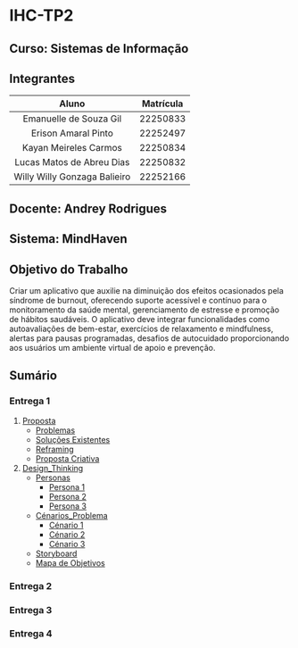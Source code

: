 # IHC-TP2

## Curso: Sistemas de Informação

## Integrantes

|            Aluno              | Matrícula |
|:------------------------------:|:---------:|
| Emanuelle de Souza Gil        | 22250833  |
| Erison Amaral Pinto           | 22252497  |
| Kayan Meireles Carmos         | 22250834  |
| Lucas Matos de Abreu Dias     | 22250832  |
|  Willy Willy Gonzaga Balieiro | 22252166  |


## Docente: Andrey Rodrigues

## Sistema: MindHaven

## Objetivo do Trabalho
 Criar um aplicativo que auxilie na diminuição dos efeitos ocasionados pela síndrome de burnout, oferecendo suporte acessível e contínuo para o monitoramento da saúde mental, gerenciamento de estresse e promoção de hábitos saudáveis. O aplicativo deve integrar funcionalidades como autoavaliações de bem-estar, exercícios de relaxamento e mindfulness, alertas para pausas programadas, desafios de autocuidado proporcionando aos usuários um ambiente virtual de apoio e prevenção.

## Sumário
### Entrega 1
1. [Proposta](https://github.com/abreulucass/IHC-TP2/tree/main/docs/Entrega%201/1.%20Proposta)
    - [Problemas](https://github.com/abreulucass/IHC-TP2/blob/main/docs/Entrega%201/1.%20Proposta/1.1%20Problemas.md#problema---s%C3%ADndrome-de-burnout)
    - [Soluções Existentes](https://github.com/abreulucass/IHC-TP2/blob/main/docs/Entrega%201/1.%20Proposta/1.2%20Solu%C3%A7%C3%B5es_Existentes.md#an%C3%A1lise-de-solu%C3%A7%C3%B5es-existentes)
    - [Reframing](https://github.com/abreulucass/IHC-TP2/blob/main/docs/Entrega%201/1.%20Proposta/1.3%20Reframing.md#refreamings)
    - [Proposta Criativa](https://github.com/abreulucass/IHC-TP2/blob/main/docs/Entrega%201/1.%20Proposta/1.4%20Proposta_Criativa.md#proposta-criativa)
2. [Design_Thinking](https://github.com/abreulucass/IHC-TP2/tree/main/docs/Entrega%201/2.%20Design_Thinking)
    - [Personas](https://github.com/abreulucass/IHC-TP2/tree/main/docs/Entrega%201/2.%20Design_Thinking/2.1%20Personas)
        - [Persona 1](https://github.com/abreulucass/IHC-TP2/blob/main/docs/Entrega%201/2.%20Design_Thinking/2.1%20Personas/2.1.1%20Persona1.md#persona-1)
        - [Persona 2](https://github.com/abreulucass/IHC-TP2/blob/main/docs/Entrega%201/2.%20Design_Thinking/2.1%20Personas/2.1.2%20Persona2.md#persona-2)
        - [Persona 3](https://github.com/abreulucass/IHC-TP2/blob/main/docs/Entrega%201/2.%20Design_Thinking/2.1%20Personas/2.1.3%20Persona3.md#persona-3)
    - [Cénarios_Problema](https://github.com/abreulucass/IHC-TP2/tree/main/docs/Entrega%201/2.%20Design_Thinking/2.2%20Cen%C3%A1rios_Problema)
        - [Cénario 1](https://github.com/abreulucass/IHC-TP2/blob/main/docs/Entrega%201/2.%20Design_Thinking/2.2%20Cen%C3%A1rios_Problema/2.2.1%20Cen%C3%A1rio_Problema1.md#cen%C3%A1rio)
        - [Cénario 2](https://github.com/abreulucass/IHC-TP2/blob/main/docs/Entrega%201/2.%20Design_Thinking/2.2%20Cen%C3%A1rios_Problema/2.2.2%20Cen%C3%A1rio_Problema2.md#cen%C3%A1rio)
        - [Cénario 3](https://github.com/abreulucass/IHC-TP2/blob/main/docs/Entrega%201/2.%20Design_Thinking/2.2%20Cen%C3%A1rios_Problema/2.2.3%20Cen%C3%A1rio_Problema3.md#cen%C3%A1rio)
    - [Storyboard](https://github.com/abreulucass/IHC-TP2/blob/main/docs/Entrega%201/2.%20Design_Thinking/2.3%20Storyboard.md)
    - [Mapa de Objetivos](https://github.com/abreulucass/IHC-TP2/blob/main/docs/Entrega%201/2.%20Design_Thinking/2.4%20Mapa_Objetivos.md)
### Entrega 2

### Entrega 3

### Entrega 4


